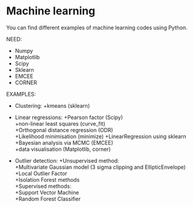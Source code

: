 # Machine learning

You can find different examples of machine learning codes using Python.


NEED:  
- Numpy  
- Matplotlib  
- Scipy  
- Sklearn  
- EMCEE
- CORNER  


EXAMPLES:  
- Clustering: 
	+kmeans (sklearn)  

- Linear regressions: 
	+Pearson factor (Scipy)  
	+non-linear least squares (curve_fit)  
	+Orthogonal distance regression (ODR)  
	+Likelihood minimisation (minimize)
	+LinearRegression using sklearn  
	+Bayesian analysis via MCMC (EMCEE)  
	+data visualisation (Matplotlib, corner)  

- Outlier detection: 
	+Unsupervised method:  
	     +Multivariate Gaussian model (3 sigma clipping and EllipticEnvelope)  
	     +Local Outlier Factor   
	     +Isolation Forest methods  
	+Supervised methods:   
	     +Support Vector Machine   
	     +Random Forest Classifier   



